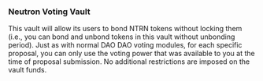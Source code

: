 ### Neutron Voting Vault

This vault will allow its users to bond NTRN tokens without locking them (i.e., you can bond and unbond tokens in this vault without unbonding period). Just as with normal DAO DAO voting modules, for each specific proposal, you can only use the voting power that was available to you at the time of proposal submission. No additional restrictions are imposed on the vault funds.
